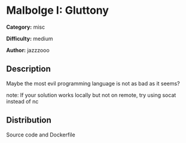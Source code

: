 # Malbolge I: Gluttony
**Category:** misc

**Difficulty:** medium

**Author:** jazzzooo

## Description
Maybe the most evil programming language is not as bad as it seems?

note: If your solution works locally but not on remote, try using socat instead of nc

## Distribution
Source code and Dockerfile
